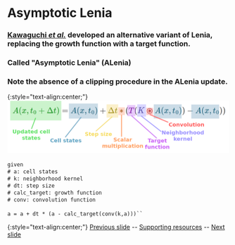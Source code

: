# Asymptotic Lenia


### [Kawaguchi _et al._](https://direct.mit.edu/isal/proceedings/isal2021/33/91/102916) developed an alternative variant of Lenia, replacing the growth function with a target function.
### Called "Asymptotic Lenia" (ALenia)
### Note the absence of a clipping procedure in the ALenia update.

{:style="text-align:center;"}
![ALenia update equation](https://raw.githubusercontent.com/riveSunder/fractal_persistence/master/docs/assets/alenia_update.png)

```
given
# a: cell states
# k: neighborhood kernel
# dt: step size
# calc_target: growth function
# conv: convolution function

a = a + dt * (a - calc_target(conv(k,a)))``
```

{:style="text-align:center;"}
[Previous slide](https://rivesunder.github.io/fractal_persistence/al24_slide_003) -- [Supporting resources](https://rivesunder.github.io/fractal_persistence) -- [Next slide](https://rivesunder.github.io/fractal_persistence/al24_slide_005)
